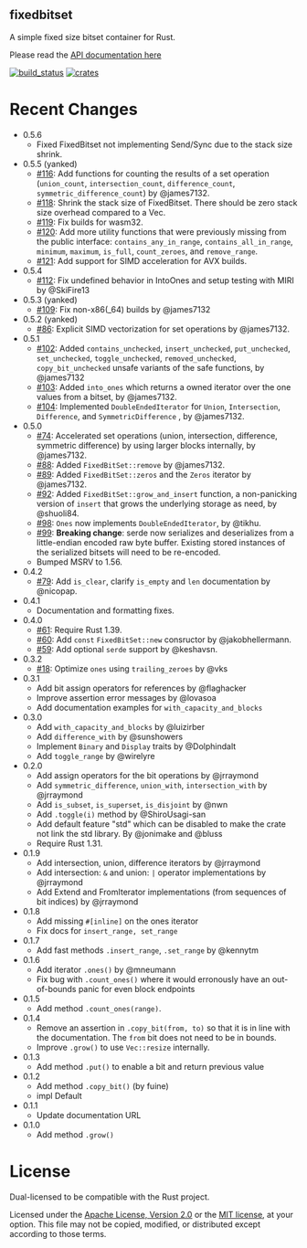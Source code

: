 fixedbitset
---

A simple fixed size bitset container for Rust.

Please read the [API documentation here](https://docs.rs/fixedbitset/)

[![build\_status](https://github.com/petgraph/fixedbitset/workflows/Continuous%20integration/badge.svg?branch=master)](https://github.com/petgraph/fixedbitset/actions)
[![crates](https://img.shields.io/crates/v/fixedbitset.svg)](https://crates.io/crates/fixedbitset)

# Recent Changes

-   0.5.6
    - Fixed FixedBitset not implementing Send/Sync due to the stack size shrink.
-   0.5.5 (yanked)
    - [#116](https://github.com/petgraph/fixedbitset/pull/116): Add functions for counting the results of a set operation (`union_count`, 
       `intersection_count`, `difference_count`, `symmetric_difference_count`) by @james7132.
    - [#118](https://github.com/petgraph/fixedbitset/pull/118): Shrink the stack size of FixedBitset. There should be zero stack size overhead
      compared to a Vec.
    - [#119](https://github.com/petgraph/fixedbitset/pull/119): Fix builds for wasm32.
    - [#120](https://github.com/petgraph/fixedbitset/pull/119): Add more utility functions that were previously missing from the public interface:
       `contains_any_in_range`, `contains_all_in_range`, `minimum`, `maximum`, `is_full`, `count_zeroes`, and `remove_range`.
    - [#121](https://github.com/petgraph/fixedbitset/pull/121): Add support for SIMD acceleration for AVX builds.
-   0.5.4
    - [#112](https://github.com/petgraph/fixedbitset/pull/112): Fix undefined behavior in IntoOnes and setup testing with MIRI by @SkiFire13
-   0.5.3 (yanked)
    - [#109](https://github.com/petgraph/fixedbitset/pull/109): Fix non-x86(_64) builds by @james7132
-   0.5.2 (yanked)
    - [#86](https://github.com/petgraph/fixedbitset/pull/86): Explicit SIMD vectorization for set operations by @james7132.
-   0.5.1
    - [#102](https://github.com/petgraph/fixedbitset/pull/102): Added `contains_unchecked`, `insert_unchecked`, `put_unchecked`,
      `set_unchecked`, `toggle_unchecked`, `removed_unchecked`, `copy_bit_unchecked` unsafe variants of the safe functions, by @james7132
    - [#103](https://github.com/petgraph/fixedbitset/pull/103): Added `into_ones` which returns a owned iterator over the one
      values from a bitset, by @james7132.
    - [#104](https://github.com/petgraph/fixedbitset/pull/104): Implemented `DoubleEndedIterator` for `Union`, `Intersection`,
      `Difference`, and `SymmetricDifference` , by @james7132.
-   0.5.0
    - [#74](https://github.com/petgraph/fixedbitset/pull/74): Accelerated set operations (union, intersection, difference, 
      symmetric difference) by using larger blocks internally, by @james7132.
    - [#88](https://github.com/petgraph/fixedbitset/pull/88): Added `FixedBitSet::remove` by @james7132.
    - [#89](https://github.com/petgraph/fixedbitset/pull/89): Added `FixedBitSet::zeros`  and the `Zeros` iterator by @james7132.
    - [#92](https://github.com/petgraph/fixedbitset/pull/92): Added `FixedBitSet::grow_and_insert` function, a 
      non-panicking version of `insert` that grows the underlying storage as need, by @shuoli84.
    - [#98](https://github.com/petgraph/fixedbitset/pull/98): `Ones` now implements `DoubleEndedIterator`, by @tikhu.
    - [#99](https://github.com/petgraph/fixedbitset/pull/99): **Breaking change**: serde now serializes and deserializes from a little-endian encoded
      raw byte buffer. Existing stored instances of the serialized bitsets will need to be
      re-encoded.
    - Bumped MSRV to 1.56.
-   0.4.2
    - [#79](https://github.com/petgraph/fixedbitset/pull/79): Add `is_clear`,
    clarify `is_empty` and `len` documentation by \@nicopap.
-   0.4.1
    - Documentation and formatting fixes.
-   0.4.0
    -   [#61](https://github.com/petgraph/fixedbitset/pull/61): Require
        Rust 1.39.
    -   [#60](https://github.com/petgraph/fixedbitset/pull/60): Add
        `const` `FixedBitSet::new` consructor
        by \@jakobhellermann.
    -   [#59](https://github.com/petgraph/fixedbitset/pull/59): Add
        optional `serde` support by \@keshavsn.
-   0.3.2
    -   [#18](https://github.com/petgraph/fixedbitset/pull/18): Optimize
        `ones` using `trailing_zeroes` by \@vks
-   0.3.1
    -   Add bit assign operators for references by \@flaghacker
    -   Improve assertion error messages by \@lovasoa
    -   Add documentation examples for `with_capacity_and_blocks`
-   0.3.0
    -   Add `with_capacity_and_blocks` by \@luizirber
    -   Add `difference_with` by \@sunshowers
    -   Implement `Binary` and `Display` traits by \@Dolphindalt
    -   Add `toggle_range` by \@wirelyre
-   0.2.0
    -   Add assign operators for the bit operations by \@jrraymond
    -   Add `symmetric_difference`, `union_with`, `intersection_with` by
        \@jrraymond
    -   Add `is_subset`, `is_superset`, `is_disjoint` by \@nwn
    -   Add `.toggle(i)` method by \@ShiroUsagi-san
    -   Add default feature \"std\" which can be disabled to make the
        crate not link the std library. By \@jonimake and \@bluss
    -   Require Rust 1.31.
-   0.1.9
    -   Add intersection, union, difference iterators by \@jrraymond
    -   Add intersection: `&` and union: `|` operator implementations by
        \@jrraymond
    -   Add Extend and FromIterator implementations (from sequences of
        bit indices) by \@jrraymond
-   0.1.8
    -   Add missing `#[inline]` on the ones iterator
    -   Fix docs for `insert_range, set_range`
-   0.1.7
    -   Add fast methods `.insert_range`, `.set_range` by \@kennytm
-   0.1.6
    -   Add iterator `.ones()` by \@mneumann
    -   Fix bug with `.count_ones()` where it would erronously have an
        out-of-bounds panic for even block endpoints
-   0.1.5
    -   Add method `.count_ones(range)`.
-   0.1.4
    -   Remove an assertion in `.copy_bit(from, to)` so that it is in
        line with the documentation. The `from` bit does not need to be
        in bounds.
    -   Improve `.grow()` to use `Vec::resize` internally.
-   0.1.3
    -   Add method `.put()` to enable a bit and return previous value
-   0.1.2
    -   Add method `.copy_bit()` (by fuine)
    -   impl Default
-   0.1.1
    -   Update documentation URL
-   0.1.0
    -   Add method `.grow()`

# License

Dual-licensed to be compatible with the Rust project.

Licensed under the [Apache License, Version 2.0](https://www.apache.org/licenses/LICENSE-2.0)
 or the [MIT license](https://opensource.org/licenses/MIT),
 at your option. This file may not be copied, modified, or distributed except
according to those terms.
